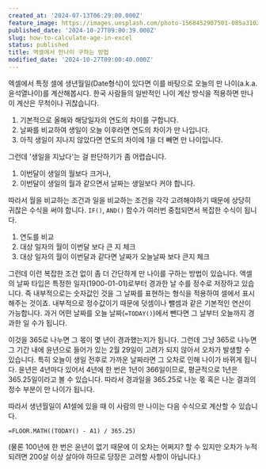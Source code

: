```yaml
---
created_at: '2024-07-13T06:29:00.000Z'
feature_image: https://images.unsplash.com/photo-1568452907501-085a31020575?crop=entropy&cs=tinysrgb&fit=max&fm=jpg&ixid=M3wxMTc3M3wwfDF8c2VhcmNofDQyfHxrb3JlYSUyMHByZXNpZGVudHxlbnwwfHx8fDE3Mjk5NjAxODN8MA&ixlib=rb-4.0.3&q=80&w=2000
published_date: '2024-10-27T09:00:39.000Z'
slug: how-to-calculate-age-in-excel
status: published
title: 엑셀에서 만나이 구하는 방법
modified_date: '2024-10-27T09:00:40.000Z'
---
```


엑셀에서 특정 셀에 생년월일(Date형식)이 있다면 이를 바탕으로 오늘의 만 나이(a.k.a. 윤석열나이)를 계산해봅시다. 한국 사람들의 일반적인 나이 계산 방식을 적용하면 만나이 계산은 무척이나 귀찮습니다. 

1. 기본적으로 올해와 해당일자의 연도의 차이를 구합니다. 
2. 날짜를 비교하여 생일이 오늘 이후라면 연도의 차이가 만 나입니다. 
3. 아직 생일이 지나지 않았다면 연도의 차이에 1을 더 빼면 만 나이입니다.

그런데 '생일을 지났다'는 걸 판단하기가 좀 어렵습니다. 

1. 이번달이 생일의 월보다 크거나, 
2. 이번달이 생일의 월과 같으면서 날짜는 생일보다 커야 합니다.

따라서 월을 비교하는 조건과 일을 비교하는 조건을 각각 고려해야하기 때문에 상당히 귀찮은 수식을 써야 합니다. `IF()`, `AND()` 함수가 여러번 중첩되면서 복잡한 수식이 됩니다.

1. 연도를 비교
2. 대상 일자의 월이 이번달 보다 큰 지 체크
2. 대상 일자의 월이 이번달과 같다면 날짜가 오늘날짜 보다 큰지 체크

그런데 이런 복잡한 조건 없이 좀 더 간단하게 만 나이를 구하는 방법이 있습니다. 엑셀의 날짜 타입은 특정한 일자(1900-01-01)로부터 경과한 날 수를 정수로 저장하고 있습니다. 즉 내부적으로는 숫자값인 것을 그 날짜를 표현하는 형식을 적용하여 셀에서 표시해주는 것이죠. 내부적으로 정수값이기 때문에 덧셈이나 뺄셈과 같은 기본적인 연산이 가능합니다. 과거 어떤 날짜를 오늘 날짜(`=TODAY()`)에서 뺀다면 그 날부터 오늘까지 경과한 일 수가 됩니다. 

이것을 365로 나누면 그 몫이 몇 년이 경과했는지가 됩니다. 그런데 그냥 365로 나누면 그 기간 내에 윤년으로 들어가 있는 2월 29일이 고려가 되지 않아서 오차가 발생할 수 있습니다. 특히 오늘이 생일 전후로 가까운 날짜라면 그 오차로 인해 나이가 바뀌게 됩니다. 윤년은 4년마다 있어서 4년에 한 번은 1년이 366일이므로, 평균적으로 1년은 365.25일이라고 볼 수 있습니다. 따라서 경과일을 365.25로 나눈 몫 혹은 나눈 결과의 정수 부분이 만 나이가 됩니다. 

따라서 생년월일이 A1셀에 있을 때 이 사람의 만 나이는 다음 수식으로 계산할 수 있습니다. 

```
=FLOOR.MATH((TODAY() - A1) / 365.25)
```

(물론 100년에 한 번은 윤년이 없기 때문에 이 오차는 어쩌지? 할 수 있지만 오차가 누적되려면 200살 이상 살아야 하므로 당장은 고려할 사항이 아닙니다.)